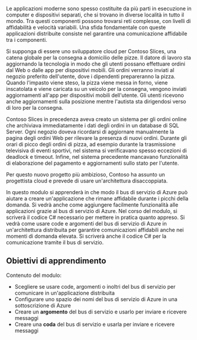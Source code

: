 Le applicazioni moderne sono spesso costituite da più parti in esecuzione in computer e dispositivi separati, che si trovano in diverse località in tutto il mondo. Tra questi componenti possono trovarsi reti complesse, con livelli di affidabilità e velocità variabili. Una sfida fondamentale con queste applicazioni distribuite consiste nel garantire una comunicazione affidabile tra i componenti.

Si supponga di essere uno sviluppatore cloud per Contoso Slices, una catena globale per la consegna a domicilio delle pizze. Il datore di lavoro sta aggiornando la tecnologia in modo che gli utenti possano effettuare ordini dal Web o dalle app per dispositivi mobili. Gli ordini verranno inviati al negozio preferito dell'utente, dove i dipendenti prepareranno la pizza. Quando l'impasto viene steso, la pizza viene messa in forno, viene inscatolata e viene caricata su un veicolo per la consegna, vengono inviati aggiornamenti all'app per dispositivi mobili dell'utente. Gli utenti ricevono anche aggiornamenti sulla posizione mentre l'autista sta dirigendosi verso di loro per la consegna.

Contoso Slices in precedenza aveva creato un sistema per gli ordini online che archiviava immediatamente i dati degli ordini in un database di SQL Server. Ogni negozio doveva ricordarsi di aggiornare manualmente la pagina degli ordini Web per rilevare la presenza di nuovi ordini. Durante gli orari di picco degli ordini di pizza, ad esempio durante la trasmissione televisiva di eventi sportivi, nel sistema si verificavano spesso eccezioni di deadlock e timeout. Infine, nel sistema precedente mancavano funzionalità di elaborazione del pagamento e aggiornamenti sullo stato per l'utente.

Per questo nuovo progetto più ambizioso, Contoso ha assunto un progettista cloud e prevede di usare un'architettura disaccoppiata.

In questo modulo si apprenderà in che modo il bus di servizio di Azure può aiutare a creare un'applicazione che rimane affidabile durante i picchi della domanda. Si vedrà anche come aggiungere facilmente funzionalità alle applicazioni grazie al bus di servizio di Azure. Nel corso del modulo, si scriverà il codice C# necessario per mettere in pratica quanto appreso. Si vedrà come usare code e argomenti del bus di servizio di Azure in un'architettura distribuita per garantire comunicazioni affidabili anche nei momenti di domanda elevata. Si scriverà anche il codice C# per la comunicazione tramite il bus di servizio.

## <a name="learning-objectives"></a>Obiettivi di apprendimento

Contenuto del modulo:

- Scegliere se usare code, argomenti o inoltri del bus di servizio per comunicare in un'applicazione distribuita
- Configurare uno spazio dei nomi del bus di servizio di Azure in una sottoscrizione di Azure
- Creare un **argomento** del bus di servizio e usarlo per inviare e ricevere messaggi
- Creare una **coda** del bus di servizio e usarla per inviare e ricevere messaggi
